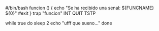 #/bin/bash
funcion () {
     echo "Se ha recibido una senal: ${FUNCNAME} ${0}"
    #exit
}
trap "funcion" INT QUIT TSTP

while true
do
sleep 2
echo "ufff que sueno..."
done
